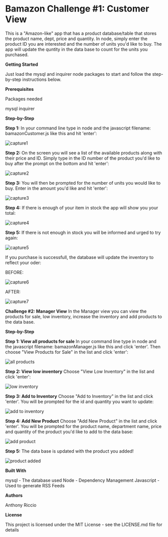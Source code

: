 # Bamazon Challenge #1: Customer View

This is a "Amazon-like" app that has a product database/table that stores the product name, dept, price and quantity. In node, simply enter the product ID you are interested and the number of units you'd like to buy. The app will update the quntity in the data base to count for the units you purchased.

**Getting Started**

Just load the mysql and inquirer node packages to start and follow the step-by-step instructions below.

**Prerequisites**

Packages needed

mysql
inquirer

**Step-by-Step**

**Step 1:** In your command line type in node and the javascript filename: bamazonCustomer.js like this and hit 'enter':

![capture1](https://user-images.githubusercontent.com/29411395/29797293-23083b3c-8c0b-11e7-8004-8ec96fef9a21.JPG)

**Step 2:** On the screen you will see a list of the available products along with their price and ID. Simply type in the ID number of the product you'd like to buy after the prompt on the bottom and hit 'enter':

![capture2](https://user-images.githubusercontent.com/29411395/29797298-230f12f4-8c0b-11e7-8f8a-bd959f2018a9.JPG)

**Step 3:** You will then be prompted for the number of units you would like to buy. Enter in the amount you'd like and hit 'enter':

![capture3](https://user-images.githubusercontent.com/29411395/29797297-230eff1c-8c0b-11e7-9014-a6f260ca4449.JPG)

**Step 4:** If there is enough of your item in stock the app will show you your total:

![capture4](https://user-images.githubusercontent.com/29411395/29797295-230e3d2a-8c0b-11e7-83e3-285276ac506a.JPG)

**Step 5:** If there is not enough in stock you will be informed and urged to try again:

![capture5](https://user-images.githubusercontent.com/29411395/29797296-230f09b2-8c0b-11e7-98ce-ac2a4f4fb811.JPG)

If you purchase is successfull, the database will update the inventory to reflect your oder:

BEFORE:

![capture6](https://user-images.githubusercontent.com/29411395/29797294-230b4b9c-8c0b-11e7-88be-4fe0ddde2d49.JPG)

AFTER:

![capture7](https://user-images.githubusercontent.com/29411395/29797299-2322d4ba-8c0b-11e7-835c-078104751e9c.JPG)

**Challenge #2: Manager View**
In the Manager view you can view the products for sale, low inventory, increase the inventory and add products to the data base.

**Step-by-Step**

**Step 1: View all products for sale** In your command line type in node and the javascript filename: bamazonManager.js like this and click 'enter'. Then choose "View Products for Sale" in the list and click 'enter':

![all products](https://user-images.githubusercontent.com/29411395/29810606-4ff137c6-8c55-11e7-82fa-6e0c1a6f5cd6.JPG)

**Step 2: View low inventory** Choose "View Low Inventory" in the list and click 'enter':

![low inventory](https://user-images.githubusercontent.com/29411395/29810607-4ff43d86-8c55-11e7-895f-f2262e9bc3a5.JPG)

**Step 3: Add to Inventory** Choose "Add to Inventory" in the list and click 'enter'. You will be prompted for the id and quantity you want to update:

![add to inventory](https://user-images.githubusercontent.com/29411395/29810608-4ff47364-8c55-11e7-90e8-a5cccda87201.JPG)

**Step 4: Add New Product** Choose "Add New Product" in the list and click 'enter'. You will be prompted for the product name, department name, price and quantity of the product you'd like to add to the data base:

![add product](https://user-images.githubusercontent.com/29411395/29810605-4feb8bb4-8c55-11e7-86bf-4ba32a2d758e.JPG)

**Step 5:** The data base is updated with the product you added!

![product added](https://user-images.githubusercontent.com/29411395/29810604-4feb5ce8-8c55-11e7-9ff2-dcc6ee41f747.JPG)

**Built With**

mysql - The database used
Node - Dependency Management
Javascript - Used to generate RSS Feeds

**Authors**

Anthony Riccio

**License**

This project is licensed under the MIT License - see the LICENSE.md file for details
